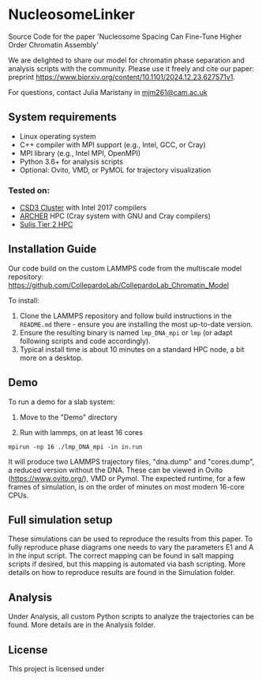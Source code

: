 # NucleosomeLinker
Source Code for the paper 'Nucleosome Spacing Can Fine-Tune Higher Order Chromatin Assembly'

We are delighted to share our model for chromatin phase separation and analysis scripts with the community. Please use it freely and cite our paper: preprint https://www.biorxiv.org/content/10.1101/2024.12.23.627571v1. 

For questions, contact Julia Maristany in mjm261@cam.ac.uk

## System requirements
- Linux operating system  
- C++ compiler with MPI support (e.g., Intel, GCC, or Cray)  
- MPI library (e.g., Intel MPI, OpenMPI)  
- Python 3.6+ for analysis scripts  
- Optional: Ovito, VMD, or PyMOL for trajectory visualization

### Tested on:
- [CSD3 Cluster](https://docs.hpc.cam.ac.uk/hpc/) with Intel 2017 compilers  
- [ARCHER](https://www.archer2.ac.uk/) HPC (Cray system with GNU and Cray compilers)  
- [Sulis Tier 2 HPC](https://warwick.ac.uk/research/rtp/sc/sulis/)

## Installation Guide
Our code build on the custom LAMMPS code from the multiscale model repository: https://github.com/CollepardoLab/CollepardoLab_Chromatin_Model

To install:

1. Clone the LAMMPS repository and follow build instructions in the `README.md` there - ensure you are installing the most up-to-date version. 
2. Ensure the resulting binary is named `lmp_DNA_mpi` or `lmp` (or adapt following scripts and code accordingly).
3. Typical install time is about 10 minutes on a standard HPC node, a bit more on a desktop. 

## Demo
To run a demo for a slab system:

1. Move to the "Demo" directory

2. Run with lammps, on at least 16 cores
```
mpirun -np 16 ./lmp_DNA_mpi -in in.run
```

It will produce two LAMMPS trajectory files, "dna.dump" and "cores.dump", a reduced version without the DNA. These can be viewed in Ovito (https://www.ovito.org/), VMD or Pymol. The expected runtime, for a few frames of simulation, is on the order of minutes on most modern 16-core CPUs.

## Full simulation setup

These simulations can be used to reproduce the results from this paper. 
To fully reproduce phase diagrams one needs to vary the parameters E1 and A in the input script. The correct mapping can be found in salt mapping scripts if desired, but this mapping is automated via bash scripting. More details on how to reproduce results are found in the Simulation folder.


## Analysis

Under Analysis, all custom Python scripts to analyze the trajectories can be found.  More details are in the Analysis folder.

## License

This project is licensed under 
